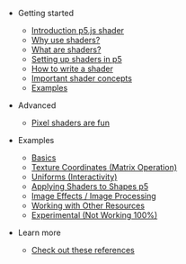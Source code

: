 * Getting started
    * [Introduction p5.js shader](/)
    * [Why use shaders?](./docs/why-use-shaders.md)
    * [What are shaders?](./docs/what-are-shaders.md)
    * [Setting up shaders in p5](./docs/getting-started-with-shaders-in-p5.md)
    * [How to write a shader](./docs/how-to-write-a-shader.md)
    * [Important shader concepts](./docs/important-concepts.md) 
    * [Examples](./docs/examples.md)

* Advanced
    * [Pixel shaders are fun](/) 
    
* Examples
   * [Basics](./docs/examples/basic.md)
   * [Texture Coordinates (Matrix Operation)](./docs/examples/texture_coordinates.md)
   * [Uniforms (Interactivity)](./docs/examples/interactivity.md)
   * [Applying Shaders to Shapes p5](./docs/examples/shaders_to_shapes.md)
   * [Image Effects / Image Processing](./docs/examples/image_effects.md)
   * [Working with Other Resources](./docs/examples/other_resources.md)
   * [Experimental (Not Working 100%)](./docs/examples/experimental.md)


* Learn more
   * [Check out these references](./docs/examples/continue-learning.md)

